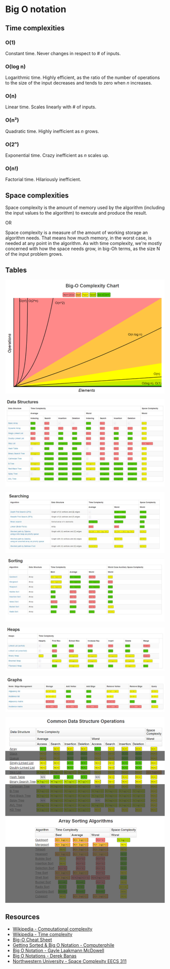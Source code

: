 # Big O notation 

## Time complexities

### O(1)

Constant time. Never changes in respect to # of inputs.

### O(log n)

Logarithmic time. Highly efficient, as the ratio of the number of operations to the size of the input decreases and tends to zero when _n_ increases.

### O(n)

Linear time. Scales linearly with # of inputs.

### O(n²)

Quadratic time. Highly inefficient as _n_ grows.

### O(2ⁿ)

Exponential time. Crazy inefficient as _n_ scales up.

### O(n!)

Factorial time. Hilariously inefficient.

## Space complexities

Space complexity is the amount of memory used by the algorithm (including the input values to the algorithm) to execute and produce the result.

OR

Space complexity is a measure of the amount of working storage an algorithm needs. That means how much memory, in the worst case, is needed at any point in the algorithm. As with time complexity, we're mostly concerned with how the space needs grow, in big-Oh terms, as the size N of the input problem grows.

## Tables

![Big O chart](./big-o-chart.png "Big O")

![Big O chart](./1-data-structs.jpg "Big O")

![Big O chart](./2-searching.jpg "Big O")

![Big O chart](./3-sorting.jpg "Big O")

![Big O chart](./4-heaps.jpg "Big O")

![Big O chart](./5-graphs.jpg "Big O")

![Big O cheatsheet](./big-o-cheatsheet-2.png "Big O")

## Resources

- [Wikipedia - Computational complexity](https://en.wikipedia.org/wiki/Computational_complexity)
- [Wikipedia - Time complexity](https://en.wikipedia.org/wiki/Time_complexity)
- [Big-O Cheat Sheet](http://bigocheatsheet.com/)
- [Getting Sorted & Big O Notation - Computerphile](https://youtu.be/kgBjXUE_Nwc?t=452)
- [Big O Notation - Gayle Laakmann McDowell](https://www.youtube.com/watch?v=v4cd1O4zkGw)
- [Big O Notations - Derek Banas](https://www.youtube.com/watch?v=V6mKVRU1evU)
- [Northwestern University - Space Complexity EECS 311](https://www.cs.northwestern.edu/academics/courses/311/html/space-complexity.html)
